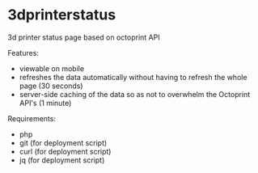 # 3dprinterstatus
3d printer status page based on octoprint API

Features:
- viewable on mobile
- refreshes the data automatically without having to refresh the whole page (30 seconds)
- server-side caching of the data so as not to overwhelm the Octoprint API's (1 minute)

Requirements:
- php
- git (for deployment script)
- curl (for deployment script)
- jq (for deployment script)
